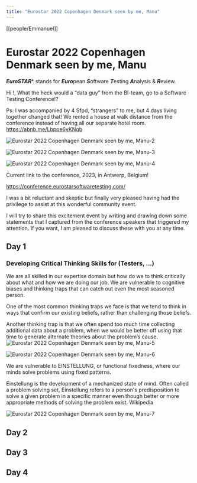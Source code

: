 ```yaml
---
title: "Eurostar 2022 Copenhagen Denmark seen by me, Manu"
---
```

[[people/Emmanuel]]

# Eurostar 2022 Copenhagen Denmark seen by me, Manu


***EuroSTAR**** stands for ***Euro***pean ***S***oftware ***T***esting ***A***nalysis & ***R***eview.

Hi !,
What the heck would a “data guy” from the BI-team, go to a Software Testing Conference!?


Ps: I was accompanied by 4 Sfpd, “strangers” to me, but 4 days living together changed that! We rented a house at walk distance from the conference instead of having all our separate hotel room. https://abnb.me/Lbppe6yKNqb


![Eurostar 2022 Copenhagen Denmark seen by me, Manu-2](images/Eurostar%202022%20Copenhagen%20Denmark%20seen%20by%20me,%20Manu-2.jpeg)

![Eurostar 2022 Copenhagen Denmark seen by me, Manu-3](images/Eurostar%202022%20Copenhagen%20Denmark%20seen%20by%20me,%20Manu-3.jpeg)

![Eurostar 2022 Copenhagen Denmark seen by me, Manu-4](images/Eurostar%202022%20Copenhagen%20Denmark%20seen%20by%20me,%20Manu-4.jpeg)

Current link to the conference, 2023, in Antwerp, Belgium!

https://conference.eurostarsoftwaretesting.com/

I was a bit reluctant and skeptic but finally very pleased having had the privilege to assist at this wonderful community event.

I will try to share this excitement event by writing and drawing down some statements that I captured from the conference speakers that triggered my attention.
If you want, I am pleased to discuss these with you at any time.

## Day 1

### **Developing Critical Thinking Skills for (Testers, …)**
We are all skilled in our expertise domain 
but how do we to think critically about what and how we are doing our job. We are vulnerable to cognitive biases and thinking traps that can catch out even the most seasoned person.

One of the most common thinking traps we face is that we tend to think in ways that confirm our existing beliefs, rather than challenging those beliefs.

Another thinking trap is that we often spend too much time collecting additional data about a problem, when we would be better off using that time to generate alternate theories about the problem’s cause.
![Eurostar 2022 Copenhagen Denmark seen by me, Manu-5](images/Eurostar%202022%20Copenhagen%20Denmark%20seen%20by%20me,%20Manu-5.jpeg)

![Eurostar 2022 Copenhagen Denmark seen by me, Manu-6](images/Eurostar%202022%20Copenhagen%20Denmark%20seen%20by%20me,%20Manu-6.jpeg)

We are vulnerable to EINSTELLUNG, or functional fixedness, where our minds solve problems using fixed patterns.

Einstellung is the development of a mechanized state of mind. Often called a problem solving set, Einstellung refers to a person's predisposition to solve a given problem in a specific manner even though better or more appropriate methods of solving the problem exist. Wikipedia

![Eurostar 2022 Copenhagen Denmark seen by me, Manu-7](images/Eurostar%202022%20Copenhagen%20Denmark%20seen%20by%20me,%20Manu-7.jpeg)

## Day 2

## Day 3

## Day 4

